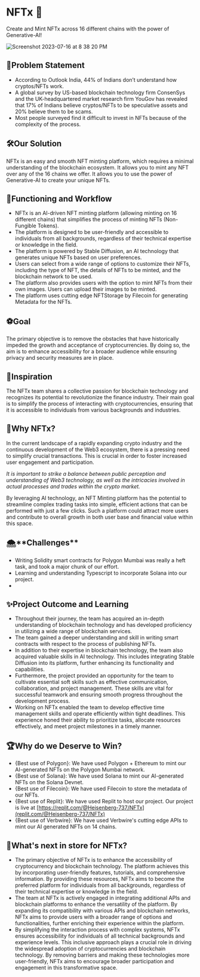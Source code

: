 # NFTx 🚀

Create and Mint NFTx across 16 different chains with the power of Generative-AI!

![Screenshot 2023-07-16 at 8 38 20 PM](https://github.com/Heisenberg-737/NFTx/assets/55024919/7a4138f8-e5d6-49ff-b9ae-ced2b0d25fdd)

## 🤔Problem Statement

- According to Outlook India, 44% of Indians don’t understand how cryptos/NFTs work.
- A global survey by US-based blockchain technology firm ConsenSys and the UK-headquartered market research firm YouGov has revealed that 17% of Indians believe cryptos/NFTs to be speculative assets and 20% believe them to be scams.
- Most people surveyed find it difficult to invest in NFTs because of the complexity of the process.

## 🛠️Our Solution

NFTx is an easy and smooth NFT minting platform, which requires a minimal understanding of the blockchain ecosystem. It allows you to mint any NFT over any of the 16 chains we offer. It allows you to use the power of Generative-AI to create your unique NFTs.

## 🥽Functioning and Workflow

- NFTx is an AI-driven NFT minting platform (allowing minting on 16 different chains) that simplifies the process of minting NFTs (Non-Fungible Tokens).
- The platform is designed to be user-friendly and accessible to individuals from all backgrounds, regardless of their technical expertise or knowledge in the field.
- The platform is powered by Stable Diffusion, an AI technology that generates unique NFTs based on user preferences.
- Users can select from a wide range of options to customize their NFTs, including the type of NFT, the details of NFTs to be minted, and the blockchain network to be used.
- The platform also provides users with the option to mint NFTs from their own images. Users can upload their images to be minted.
- The platform uses cutting edge NFTStorage by Filecoin for generating Metadata for the NFTs.


## ⚽Goal

The primary objective is to remove the obstacles that have historically impeded the growth and acceptance of cryptocurrencies. By doing so, the aim is to enhance accessibility for a broader audience while ensuring privacy and security measures are in place.

## 🔔Inspiration

The NFTx team shares a collective passion for blockchain technology and recognizes its potential to revolutionize the finance industry. Their main goal is to simplify the process of interacting with cryptocurrencies, ensuring that it is accessible to individuals from various backgrounds and industries.

## 🤨Why NFTx?

In the current landscape of a rapidly expanding crypto industry and the continuous development of the Web3 ecosystem, there is a pressing need to simplify crucial transactions. This is crucial in order to foster increased user engagement and participation.

_It is important to strike a balance between public perception and understanding of Web3 technology, as well as the intricacies involved in actual processes and trades within the crypto market._

By leveraging AI technology, an NFT Minting platform has the potential to streamline complex trading tasks into simple, efficient actions that can be performed with just a few clicks. Such a platform could attract more users and contribute to overall growth in both user base and financial value within this space.

## 🌨\***\*Challenges\*\***

- Writing Solidity smart contracts for Polygon Mumbai was really a heft task, and took a major chunk of our effort.
- Learning and understanding Typescript to incorporate Solana into our project.
-

## ✨Project Outcome and Learning

- Throughout their journey, the team has acquired an in-depth understanding of blockchain technology and has developed proficiency in utilizing a wide range of blockchain services.
- The team gained a deeper understanding and skill in writing smart contracts with respect to the process of publishing NFTs.
- In addition to their expertise in blockchain technology, the team also acquired valuable skills in AI technology. This includes integrating Stable Diffusion into its platform, further enhancing its functionality and capabilities.
- Furthermore, the project provided an opportunity for the team to cultivate essential soft skills such as effective communication, collaboration, and project management. These skills are vital for successful teamwork and ensuring smooth progress throughout the development process.
- Working on NFTx enabled the team to develop effective time management skills and operate efficiently within tight deadlines. This experience honed their ability to prioritize tasks, allocate resources effectively, and meet project milestones in a timely manner.

## 🏆Why do we Deserve to Win?
- {Best use of Polygon}: We have used Polygon + Ethereum to mint our AI-generated NFTs on the Polygon Mumbai network.
- {Best use of Solana}: We have used Solana to mint our AI-generated NFTs on the Solana Devnet.
- {Best use of Filecoin}: We have used Filecoin to store the metadata of our NFTs.
- {Best use of Replit}: We have used Replit to host our project. Our project is live at [https://replit.com/@Heisenberg-737/NFTx](replit.com/@Heisenberg-737/NFTx)
- {Best use of Verbwire}: We have used Verbwire's cutting edge APIs to mint our AI generated NFTs on 14 chains.

## 🌟**What's next in store for NFTx?**

- The primary objective of NFTx is to enhance the accessibility of cryptocurrency and blockchain technology. The platform achieves this by incorporating user-friendly features, tutorials, and comprehensive information. By providing these resources, NFTx aims to become the preferred platform for individuals from all backgrounds, regardless of their technical expertise or knowledge in the field.
- The team at NFTx is actively engaged in integrating additional APIs and blockchain platforms to enhance the versatility of the platform. By expanding its compatibility with various APIs and blockchain networks, NFTx aims to provide users with a broader range of options and functionalities, further enriching their experience within the platform.
- By simplifying the interaction process with complex systems, NFTx ensures accessibility for individuals of all technical backgrounds and experience levels. This inclusive approach plays a crucial role in driving the widespread adoption of cryptocurrencies and blockchain technology. By removing barriers and making these technologies more user-friendly, NFTx aims to encourage broader participation and engagement in this transformative space.
